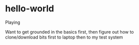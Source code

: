 # hello-world
Playing

Want to get grounded in the basics first, then figure out how to clone/download bits
first to laptop then to my test system
